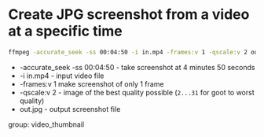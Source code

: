# Create JPG screenshot from a video at a specific time

```bash
ffmpeg -accurate_seek -ss 00:04:50 -i in.mp4 -frames:v 1 -qscale:v 2 out.jpg
```

- -accurate_seek -ss 00:04:50 - take screenshot at 4 minutes 50 seconds
- -i in.mp4 - input video file
- -frames:v 1 make screenshot of only 1 frame
- -qscale:v 2 - image of the best quality possible (```2...31``` for goot to worst quality)
- out.jpg - output screenshot file

group: video_thumbnail
